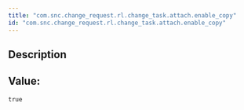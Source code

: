 ```yaml
---
title: "com.snc.change_request.rl.change_task.attach.enable_copy"
id: "com.snc.change_request.rl.change_task.attach.enable_copy"
---
```

## Description



## Value: 
```
true
```